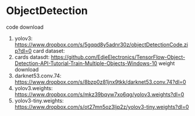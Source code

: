 # ObjectDetection
code download
  1) yolov3: https://www.dropbox.com/s/5gqqd8y5adnr30z/objectDetectionCode.zip?dl=0
card dataset:
  1) cards datasdt: https://github.com/EdjeElectronics/TensorFlow-Object-Detection-API-Tutorial-Train-Multiple-Objects-Windows-10
weight download
  1) darknet53.conv.74: https://www.dropbox.com/s/8bzp0z81jnx9tkk/darknet53.conv.74?dl=0
  2) yolov3.weights: https://www.dropbox.com/s/mkz39bqyw7xo6qg/yolov3.weights?dl=0
  3) yolov3-tiny.weights: https://www.dropbox.com/s/ot27mn5oz3ljp2z/yolov3-tiny.weights?dl=0
  
